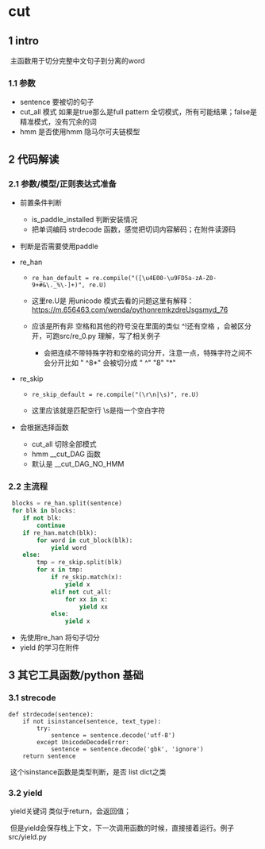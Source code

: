 # cut

## 1 intro

​	主函数用于切分完整中文句子到分离的word

### 1.1 参数  

- sentence 要被切的句子
- cut_all 模式 如果是true那么是full pattern 全切模式，所有可能结果；false是精准模式，没有冗余的词
- hmm 是否使用hmm 隐马尔可夫链模型

## 2 代码解读

### 2.1 参数/模型/正则表达式准备

- 前置条件判断

  - is_paddle_installed 判断安装情况
  - 把单词编码 strdecode 函数，感觉把切词内容解码；在附件读源码

- 判断是否需要使用paddle 

- re_han

  - ```
    re_han_default = re.compile("([\u4E00-\u9FD5a-zA-Z0-9+#&\._%\-]+)", re.U)
    ```

  - 这里re.U是 用unicode 模式去看的问题这里有解释：https://m.656463.com/wenda/pythonremkzdreUsgsmyd_76

  - 应该是所有非 空格和其他的符号没在里面的类似 ^!还有空格 ，会被区分开，可跑src/re_0.py 理解，写了相关例子

    - 会把连续不带特殊字符和空格的词分开，注意一点，特殊字符之间不会分开比如 " ^8*" 会被切分成 " ^" "8" "*"

- re_skip

  - ```
    re_skip_default = re.compile("(\r\n|\s)", re.U)
    ```

  - 这里应该就是匹配空行 \s是指一个空白字符

- 会根据选择函数

  - cut_all 切除全部模式
  - hmm __cut_DAG 函数
  - 默认是 __cut_DAG_NO_HMM

### 2.2 主流程

```python
 blocks = re_han.split(sentence)
 for blk in blocks:
 	if not blk:
        continue
    if re_han.match(blk):
        for word in cut_block(blk):
            yield word
	else:
		tmp = re_skip.split(blk)
		for x in tmp:
			if re_skip.match(x):
            	yield x
            elif not cut_all:
                for xx in x:
                	yield xx
            else:
                yield x
```



- 先使用re_han 将句子切分
- yield 的学习在附件

## 3 其它工具函数/python 基础

### 3.1 strecode

```
def strdecode(sentence):
    if not isinstance(sentence, text_type):
        try:
            sentence = sentence.decode('utf-8')
        except UnicodeDecodeError:
            sentence = sentence.decode('gbk', 'ignore')
    return sentence
```

​	这个isinstance函数是类型判断，是否 list dict之类

### 3.2 yield

​	yield关键词 类似于return，会返回值；

​	但是yield会保存栈上下文，下一次调用函数的时候，直接接着运行。例子 src/yield.py

